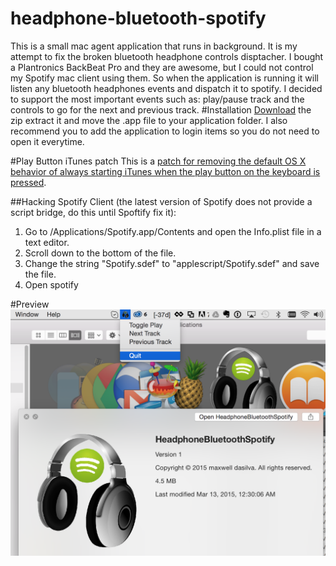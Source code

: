 # headphone-bluetooth-spotify
This is a small mac agent application that runs in background. It is my attempt to fix the broken bluetooth headphone controls disptacher. I bought a Plantronics BackBeat Pro and they are awesome, but I could not control my Spotify mac client using them. 
So when the application is running it will listen any bluetooth headphones events and dispatch it to spotify.
I decided to support the most important events such as: play/pause track and the controls to go for the next and previous track. 
#Installation
<a href="https://github.com/dayvson/headphone-bluetooth-spotify/raw/master/dist/HeadphoneBluetoothSpotify.zip">Download</a> the zip extract it and move the .app file to your application folder.
I also recommend you to add the application to login items so you do not need to open it everytime.


#Play Button iTunes patch
This is a <a href="https://github.com/thebitguru/play-button-itunes-patch">patch for removing the default OS X behavior of always starting iTunes when the play button on the keyboard is pressed</a>. 

##Hacking Spotify Client (the latest version of Spotify does not provide a script bridge, do this until Spoftify fix it):
1. Go to /Applications/Spotify.app/Contents and open the Info.plist file in a text editor.
2. Scroll down to the bottom of the file.
3. Change the string "Spotify.sdef" to "applescript/Spotify.sdef" and save the file.
4. Open spotify

#Preview
<img src="https://raw.githubusercontent.com/dayvson/headphone-bluetooth-spotify/master/app-screenshot.png" />



